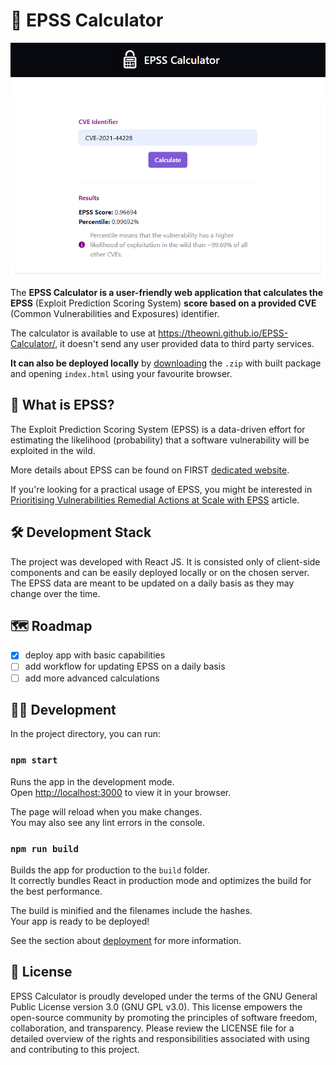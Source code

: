 # 🔢 EPSS Calculator

[![Calculator Screenshot](./calc-screenshot.png)](https://theowni.github.io/EPSS-Calculator/)

The **EPSS Calculator is a user-friendly web application that calculates the EPSS** (Exploit Prediction Scoring System) **score based on a provided CVE** (Common Vulnerabilities and Exposures) identifier.

The calculator is available to use at https://theowni.github.io/EPSS-Calculator/, it doesn't send any user provided data to third party services.

**It can also be deployed locally** by [downloading](https://github.com/theowni/EPSS-Calculator/archive/refs/heads/gh-pages.zip) the `.zip` with built package and opening `index.html` using your favourite browser.

## 👾 What is EPSS?

The Exploit Prediction Scoring System (EPSS) is a data-driven effort for estimating the likelihood (probability) that a software vulnerability will be exploited in the wild.

More details about EPSS can be found on FIRST [dedicated website](https://www.first.org/epss/model).

If you're looking for a practical usage of EPSS, you might be interested in [Prioritising Vulnerabilities Remedial Actions at Scale with EPSS](https://devsec-blog.com/2024/04/prioritising-vulnerabilities-remedial-actions-at-scale-with-epss/) article.



## 🛠️ Development Stack

The project was developed with React JS. It is consisted only of client-side components and can be easily deployed locally or on the chosen server. The EPSS data are meant to be updated on a daily basis as they may change over the time.

## 🗺️ Roadmap

- [x] deploy app with basic capabilities
- [ ] add workflow for updating EPSS on a daily basis
- [ ] add more advanced calculations

## 👨‍💻 Development

In the project directory, you can run:

### `npm start`

Runs the app in the development mode.\
Open [http://localhost:3000](http://localhost:3000) to view it in your browser.

The page will reload when you make changes.\
You may also see any lint errors in the console.

### `npm run build`

Builds the app for production to the `build` folder.\
It correctly bundles React in production mode and optimizes the build for the best performance.

The build is minified and the filenames include the hashes.\
Your app is ready to be deployed!

See the section about [deployment](https://facebook.github.io/create-react-app/docs/deployment) for more information.


## 🧾 License
EPSS Calculator is proudly developed under the terms of the GNU General Public License version 3.0 (GNU GPL v3.0). This license empowers the open-source community by promoting the principles of software freedom, collaboration, and transparency. Please review the LICENSE file for a detailed overview of the rights and responsibilities associated with using and contributing to this project.

